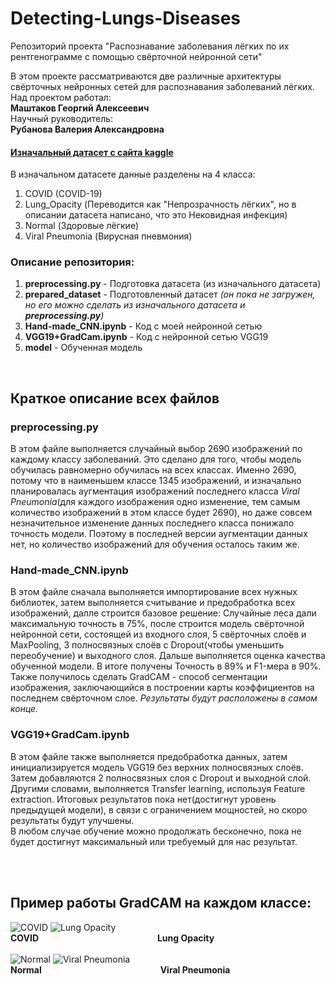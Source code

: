 # Detecting-Lungs-Diseases
Репозиторий проекта "Распознавание заболевания лёгких по их рентгенограмме с помощью свёрточной нейронной сети"

В этом проекте рассматриваются две различные архитектуры свёрточных нейронных сетей для распознавания заболеваний лёгких.
Над проектом работал: <br>
<b>Маштаков Георгий Алексеевич</b> <br>
Научный руководитель: <br>
<b>Рубанова Валерия Александровна</b> <br>

#### [Изначальный датасет с сайта kaggle](https://www.kaggle.com/datasets/tawsifurrahman/covid19-radiography-database?resource=download)
В изначальном датасете данные разделены на 4 класса:
1. COVID (COVID-19)
2. Lung_Opacity (Переводится как "Непрозрачность лёгких", но в описании датасета написано, что это Нековидная инфекция)
3. Normal (Здоровые лёгкие)
4. Viral Pneumonia (Вирусная пневмония)

### Описание репозитория:
1. **preprocessing.py** - Подготовка датасета (из изначального датасета)
2. **prepared_dataset** - Подготовленный датасет _(он пока не загружен, но его можно сделать из изначального датасета и **preprocessing.py**)_
3. **Hand-made_CNN.ipynb** - Код с моей нейронной сетью
4. **VGG19+GradCam.ipynb** - Код с нейронной сетью VGG19
5. **model** - Обученная модель
<br>

## Краткое описание всех файлов
### preprocessing.py
В этом файле выполняется случайный выбор 2690 изображений по каждому классу заболеваний. Это сделано для того, чтобы модель обучилась равномерно обучилась на всех классах.
Именно 2690, потому что в наименьшем классе 1345 изображений, и изначально планировалась аугментация изображений последнего класса _Viral Pneumonia_(для каждого изображения одно изменение, тем самым количество изображений в этом классе будет 2690), но даже совсем незначительное изменение данных последнего класса понижало точность модели. Поэтому в последней версии аугментации данных нет, но количество изображений для обучения осталось таким же.
### Hand-made_CNN.ipynb
В этом файле сначала выполняется импортирование всех нужных библиотек, затем выполняется считывание и предобработка всех изображений, далле строится базовое решение: Случайные леса дали максимальную точность в 75%, после строится модель свёрточной нейронной сети, состоящей из входного слоя, 5 свёрточных слоёв и MaxPooling, 3 полносвязных слоёв с Dropout(чтобы уменьшить переобучение) и выходного слоя. Дальше выполняется оценка качества обученной модели. В итоге получены Точность в 89% и F1-мера в 90%. <br>
Также получилось сделать GradCAM - способ сегментации изображения, заключающийся в построении карты коэффициентов на последнем свёрточном слое. _Результаты будут расположены в самом конце._
### VGG19+GradCam.ipynb
В этом файле также выполняется предобработка данных, затем инициализируется модель VGG19 без верхних полносвязных слоёв. Затем добавляются 2 полносвязных слоя с Dropout и выходной слой. Другими словами, выполняется Transfer learning, используя Feature extraction. Итоговых результатов пока нет(достигнут уровень предыдущей модели), в связи с ограничением мощностей, но скоро результаты будут улучшены. <br>
В любом случае обучение можно продолжать бесконечно, пока не будет достигнут максимальный или требуемый для нас результат.

<br> <br>
## Пример работы GradCAM на каждом классе:
![COVID](https://github.com/MGeorge2904/Detecting-Lungs-Diseases/assets/103932673/3b5d1215-64a0-49e0-a559-05da84df8d33)
![Lung Opacity](https://github.com/MGeorge2904/Detecting-Lungs-Diseases/assets/103932673/5ab73384-c579-4700-8c57-52b8a7c804c8)
<br>
**COVID** &ensp;&ensp;&ensp;&ensp;&ensp;&ensp;&ensp;&ensp;&ensp;&ensp;&ensp;&ensp;&ensp;&ensp;&ensp;&ensp;&ensp;&ensp;&ensp;&ensp;&ensp;&ensp;&ensp;&ensp;&ensp;&ensp; **Lung Opacity**
<br> <br>
![Normal](https://github.com/MGeorge2904/Detecting-Lungs-Diseases/assets/103932673/ac6e81f4-4524-403f-8d51-7a26e94f4dd3)
![Viral Pneumonia](https://github.com/MGeorge2904/Detecting-Lungs-Diseases/assets/103932673/0bc9f978-ad4e-4325-a0ef-8e6081c108c9)
<br>
**Normal** &ensp;&ensp;&ensp;&ensp;&ensp;&ensp;&ensp;&ensp;&ensp;&ensp;&ensp;&ensp;&ensp;&ensp;&ensp;&ensp;&ensp;&ensp;&ensp;&ensp;&ensp;&ensp;&ensp;&ensp;&ensp;&ensp; **Viral Pneumonia**
